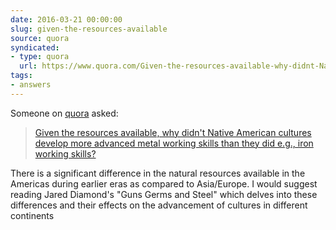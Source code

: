 ```yaml
---
date: 2016-03-21 00:00:00
slug: given-the-resources-available
source: quora
syndicated:
- type: quora
  url: https://www.quora.com/Given-the-resources-available-why-didnt-Native-American-cultures-develop-more-advanced-metal-working-skills-than-they-did-e-g-iron-working-skills/answer/Roy-Tang
tags:
- answers
---
```


Someone on [quora](https://quora.com) asked:

> [Given the resources available, why didn't Native American cultures develop more advanced metal working skills than they did e.g., iron working skills?](https://www.quora.com/Given-the-resources-available-why-didnt-Native-American-cultures-develop-more-advanced-metal-working-skills-than-they-did-e-g-iron-working-skills/answer/Roy-Tang)


There is a significant difference in the natural resources available in the Americas during earlier eras as compared to Asia/Europe. I would suggest reading Jared Diamond's "Guns Germs and Steel" which delves into these differences and their effects on the advancement of cultures in different continents